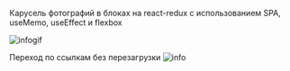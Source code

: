 Карусель фотографий в блоках на react-redux с использованием SPA, useMemo, useEffect и flexbox

![infogif](https://user-images.githubusercontent.com/75454363/113851739-7b0fdd00-97a4-11eb-8458-0a1c15e31fe8.gif)

Переход по ссылкам без перезагрузки
![info](https://user-images.githubusercontent.com/75454363/113850779-7d256c00-97a3-11eb-94eb-6c7153b47963.gif)

